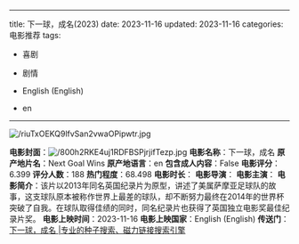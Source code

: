 
---
title: 下一球，成名(2023)
date: 2023-11-16
updated: 2023-11-16
categories: 电影推荐
tags:

- 喜剧
- 剧情

- English (English)
- en
---

<img src="https://image.tmdb.org/t/p/original/riuTxOEKQ9lfvSan2vwaOPipwtr.jpg" alt="/riuTxOEKQ9lfvSan2vwaOPipwtr.jpg" title="/riuTxOEKQ9lfvSan2vwaOPipwtr.jpg">

**电影封面**：<img src="https://image.tmdb.org/t/p/w200/800h2RKE4uj1RDFBSPjrjifTezp.jpg" alt="/800h2RKE4uj1RDFBSPjrjifTezp.jpg" title="/800h2RKE4uj1RDFBSPjrjifTezp.jpg">
**电影名称**：下一球，成名
**原产地片名**：Next Goal Wins
**原产地语言**：en
**包含成人内容**：False
**电影评分**：6.399
**评分人数**：188
**热门程度**：68.498
**电影时长**：
**电影导演**：
**电影主演**：
**电影简介**：该片以2013年同名英国纪录片为原型，讲述了美属萨摩亚足球队的故事，这支球队原本被称作世界上最差的球队，却不断努力最终在2014年的世界杯突破了自我。在球队取得佳绩的同时，同名纪录片也获得了英国独立电影奖最佳纪录片奖。
**电影上映时间**：2023-11-16
**电影上映国家**：English (English)
**传送门**：[下一球，成名 |专业的种子搜索、磁力链接搜索引擎](https://movie.amd794.com:2083/?search=Next%20Goal%20Wins&ordering=&mode=match_phrase&page_size=10&page=1)

